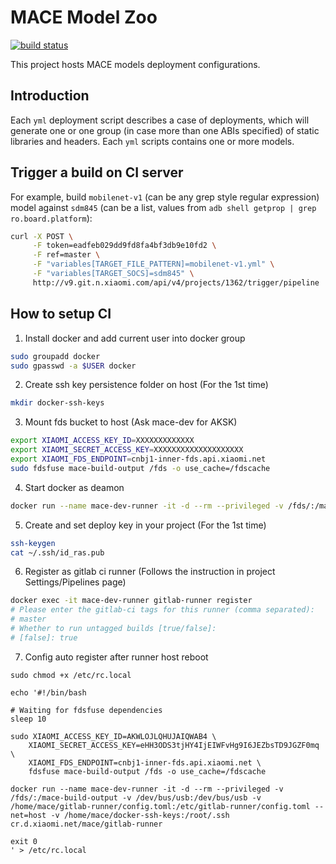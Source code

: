 MACE Model Zoo
=====
[![build status](http://v9.git.n.xiaomi.com/deep-computing/mace-models/badges/master/build.svg)](http://v9.git.n.xiaomi.com/deep-computing/mace-models/commits/master)

This project hosts MACE models deployment configurations.

Introduction
---
Each `yml` deployment script describes a case of deployments, which will 
generate one or one group (in case more than one ABIs specified) of static 
libraries and headers. Each `yml` scripts contains one or more models.

Trigger a build on CI server
---
For example, build `mobilenet-v1` (can be any grep style regular expression) model against `sdm845` (can be a list, values from `adb shell getprop | grep ro.board.platform`):
```sh
curl -X POST \
     -F token=eadfeb029dd9fd8fa4bf3db9e10fd2 \
     -F ref=master \
     -F "variables[TARGET_FILE_PATTERN]=mobilenet-v1.yml" \
     -F "variables[TARGET_SOCS]=sdm845" \
     http://v9.git.n.xiaomi.com/api/v4/projects/1362/trigger/pipeline
```


How to setup CI
---
1. Install docker and add current user into docker group

```sh
sudo groupadd docker
sudo gpasswd -a $USER docker
```

2. Create ssh key persistence folder on host (For the 1st time)

```sh
mkdir docker-ssh-keys
```

3. Mount fds bucket to host (Ask mace-dev for AKSK)

```sh
export XIAOMI_ACCESS_KEY_ID=XXXXXXXXXXXXX
export XIAOMI_SECRET_ACCESS_KEY=XXXXXXXXXXXXXXXXXXXX
export XIAOMI_FDS_ENDPOINT=cnbj1-inner-fds.api.xiaomi.net
sudo fdsfuse mace-build-output /fds -o use_cache=/fdscache
```

4. Start docker as deamon

```sh
docker run --name mace-dev-runner -it -d --rm --privileged -v /fds/:/mace-build-output -v /dev/bus/usb:/dev/bus/usb -v /home/mace/gitlab-runner/config.toml:/etc/gitlab-runner/config.toml --net=host -v /home/mace/docker-ssh-keys:/root/.ssh cr.d.xiaomi.net/mace/gitlab-runner
```

5. Create and set deploy key in your project (For the 1st time)

```sh
ssh-keygen
cat ~/.ssh/id_ras.pub
```

6. Register as gitlab ci runner (Follows the instruction in project Settings/Pipelines page)

```sh
docker exec -it mace-dev-runner gitlab-runner register
# Please enter the gitlab-ci tags for this runner (comma separated):
# master
# Whether to run untagged builds [true/false]:
# [false]: true
```

7. Config auto register after runner host reboot

```
sudo chmod +x /etc/rc.local

echo '#!/bin/bash

# Waiting for fdsfuse dependencies
sleep 10

sudo XIAOMI_ACCESS_KEY_ID=AKWLOJLQHUJAIQWAB4 \
    XIAOMI_SECRET_ACCESS_KEY=eHH3ODS3tjHY4IjEIWFvHg9I6JEZbsTD9JGZF0mq \
    XIAOMI_FDS_ENDPOINT=cnbj1-inner-fds.api.xiaomi.net \
    fdsfuse mace-build-output /fds -o use_cache=/fdscache

docker run --name mace-dev-runner -it -d --rm --privileged -v /fds/:/mace-build-output -v /dev/bus/usb:/dev/bus/usb -v /home/mace/gitlab-runner/config.toml:/etc/gitlab-runner/config.toml --net=host -v /home/mace/docker-ssh-keys:/root/.ssh cr.d.xiaomi.net/mace/gitlab-runner

exit 0
' > /etc/rc.local
```
